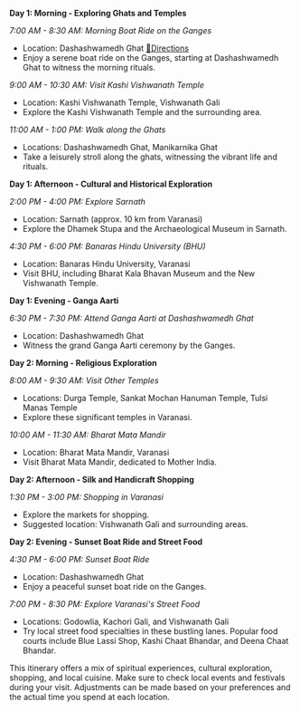 **Day 1: Morning - Exploring Ghats and Temples**

*7:00 AM - 8:30 AM: Morning Boat Ride on the Ganges*
   - Location: Dashashwamedh Ghat [📌Directions](https://maps.app.goo.gl/EcpNBVZjBMXVZnXG7)
   - Enjoy a serene boat ride on the Ganges, starting at Dashashwamedh Ghat to witness the morning rituals.

*9:00 AM - 10:30 AM: Visit Kashi Vishwanath Temple*
   - Location: Kashi Vishwanath Temple, Vishwanath Gali
   - Explore the Kashi Vishwanath Temple and the surrounding area.

*11:00 AM - 1:00 PM: Walk along the Ghats*
   - Locations: Dashashwamedh Ghat, Manikarnika Ghat
   - Take a leisurely stroll along the ghats, witnessing the vibrant life and rituals.

**Day 1: Afternoon - Cultural and Historical Exploration**

*2:00 PM - 4:00 PM: Explore Sarnath*
   - Location: Sarnath (approx. 10 km from Varanasi)
   - Explore the Dhamek Stupa and the Archaeological Museum in Sarnath.

*4:30 PM - 6:00 PM: Banaras Hindu University (BHU)*
   - Location: Banaras Hindu University, Varanasi
   - Visit BHU, including Bharat Kala Bhavan Museum and the New Vishwanath Temple.

**Day 1: Evening - Ganga Aarti**

*6:30 PM - 7:30 PM: Attend Ganga Aarti at Dashashwamedh Ghat*
   - Location: Dashashwamedh Ghat
   - Witness the grand Ganga Aarti ceremony by the Ganges.

**Day 2: Morning - Religious Exploration**

*8:00 AM - 9:30 AM: Visit Other Temples*
   - Locations: Durga Temple, Sankat Mochan Hanuman Temple, Tulsi Manas Temple
   - Explore these significant temples in Varanasi.

*10:00 AM - 11:30 AM: Bharat Mata Mandir*
   - Location: Bharat Mata Mandir, Varanasi
   - Visit Bharat Mata Mandir, dedicated to Mother India.

**Day 2: Afternoon - Silk and Handicraft Shopping**

*1:30 PM - 3:00 PM: Shopping in Varanasi*
   - Explore the markets for shopping.
   - Suggested location: Vishwanath Gali and surrounding areas.

**Day 2: Evening - Sunset Boat Ride and Street Food**

*4:30 PM - 6:00 PM: Sunset Boat Ride*
   - Location: Dashashwamedh Ghat
   - Enjoy a peaceful sunset boat ride on the Ganges.

*7:00 PM - 8:30 PM: Explore Varanasi's Street Food*
   - Locations: Godowlia, Kachori Gali, and Vishwanath Gali
   - Try local street food specialties in these bustling lanes. Popular food courts include Blue Lassi Shop, Kashi Chaat Bhandar, and Deena Chaat Bhandar.

This itinerary offers a mix of spiritual experiences, cultural exploration, shopping, and local cuisine. Make sure to check local events and festivals during your visit. Adjustments can be made based on your preferences and the actual time you spend at each location.

